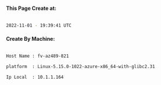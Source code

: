 
   
#### This Page Create at:

```bash

2022-11-01 - 19:39:41 UTC

```

#### Create By Machine:

```bash

Host Name : fv-az489-821

platform  : Linux-5.15.0-1022-azure-x86_64-with-glibc2.31

Ip Local  : 10.1.1.164

```

